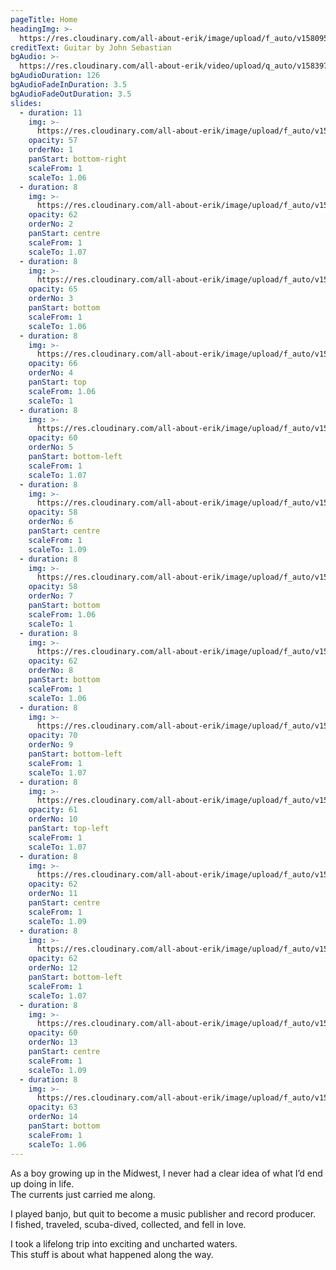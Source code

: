 ```yaml
---
pageTitle: Home
headingImg: >-
  https://res.cloudinary.com/all-about-erik/image/upload/f_auto/v1580951957/Home%20Page/allabouterikwhite4-11-18_kwflva.png
creditText: Guitar by John Sebastian
bgAudio: >-
  https://res.cloudinary.com/all-about-erik/video/upload/q_auto/v1583973805/Home%20Page/Wildwood-Flower-John-Sebastian_Home_z2xvir.mp3
bgAudioDuration: 126
bgAudioFadeInDuration: 3.5
bgAudioFadeOutDuration: 3.5
slides:
  - duration: 11
    img: >-
      https://res.cloudinary.com/all-about-erik/image/upload/f_auto/v1580951957/Home%20Page/slide-1-erik-studio_qhwm8i.jpg
    opacity: 57
    orderNo: 1
    panStart: bottom-right
    scaleFrom: 1
    scaleTo: 1.06
  - duration: 8
    img: >-
      https://res.cloudinary.com/all-about-erik/image/upload/f_auto/v1580951957/Home%20Page/slide-2-fireplacewall-_clq0an.jpg
    opacity: 62
    orderNo: 2
    panStart: centre
    scaleFrom: 1
    scaleTo: 1.07
  - duration: 8
    img: >-
      https://res.cloudinary.com/all-about-erik/image/upload/f_auto/v1580951958/Home%20Page/slide-3-knoblickupper_ss6668.jpg
    opacity: 65
    orderNo: 3
    panStart: bottom
    scaleFrom: 1
    scaleTo: 1.06
  - duration: 8
    img: >-
      https://res.cloudinary.com/all-about-erik/image/upload/f_auto/v1580951957/Home%20Page/slide-4-cubscouts_r8acwp.jpg
    opacity: 66
    orderNo: 4
    panStart: top
    scaleFrom: 1.06
    scaleTo: 1
  - duration: 8
    img: >-
      https://res.cloudinary.com/all-about-erik/image/upload/f_auto/v1580951958/Home%20Page/slide-5-scuba_axv838.jpg
    opacity: 60
    orderNo: 5
    panStart: bottom-left
    scaleFrom: 1
    scaleTo: 1.07
  - duration: 8
    img: >-
      https://res.cloudinary.com/all-about-erik/image/upload/f_auto/v1580951957/Home%20Page/slide-6-s-kimono_kfae3q.jpg
    opacity: 58
    orderNo: 6
    panStart: centre
    scaleFrom: 1
    scaleTo: 1.09
  - duration: 8
    img: >-
      https://res.cloudinary.com/all-about-erik/image/upload/f_auto/v1580951957/Home%20Page/slide-7-m-kimono_vxenpg.jpg
    opacity: 58
    orderNo: 7
    panStart: bottom
    scaleFrom: 1.06
    scaleTo: 1
  - duration: 8
    img: >-
      https://res.cloudinary.com/all-about-erik/image/upload/f_auto/v1580951956/Home%20Page/slide-8-machupicchu_no9vqy.jpg
    opacity: 62
    orderNo: 8
    panStart: bottom
    scaleFrom: 1
    scaleTo: 1.06
  - duration: 8
    img: >-
      https://res.cloudinary.com/all-about-erik/image/upload/f_auto/v1580951956/Home%20Page/slide-9-rollsroyce_iyvxcj.jpg
    opacity: 70
    orderNo: 9
    panStart: bottom-left
    scaleFrom: 1
    scaleTo: 1.07
  - duration: 8
    img: >-
      https://res.cloudinary.com/all-about-erik/image/upload/f_auto/v1580951956/Home%20Page/slide-10-potola_rvqypr.jpg
    opacity: 61
    orderNo: 10
    panStart: top-left
    scaleFrom: 1
    scaleTo: 1.07
  - duration: 8
    img: >-
      https://res.cloudinary.com/all-about-erik/image/upload/f_auto/v1580951956/Home%20Page/slide-11-norman_kg75ur.jpg
    opacity: 62
    orderNo: 11
    panStart: centre
    scaleFrom: 1
    scaleTo: 1.09
  - duration: 8
    img: >-
      https://res.cloudinary.com/all-about-erik/image/upload/f_auto/v1580951957/Home%20Page/slide-12-temple_nd5vkg.jpg
    opacity: 62
    orderNo: 12
    panStart: bottom-left
    scaleFrom: 1
    scaleTo: 1.07
  - duration: 8
    img: >-
      https://res.cloudinary.com/all-about-erik/image/upload/f_auto/v1580951958/Home%20Page/slide-13-fishing_laipsi.jpg
    opacity: 60
    orderNo: 13
    panStart: centre
    scaleFrom: 1
    scaleTo: 1.09
  - duration: 8
    img: >-
      https://res.cloudinary.com/all-about-erik/image/upload/f_auto/v1580951956/Home%20Page/slide-14-spoonful_khyvak.jpg
    opacity: 63
    orderNo: 14
    panStart: bottom
    scaleFrom: 1
    scaleTo: 1.06
---
```

As a boy growing up in the Midwest, I never had a clear idea of what I’d end up doing in life.  <br />The currents just carried me along. 



I played banjo, but quit to become a music publisher and record producer. <br />I fished, traveled, scuba-dived, collected, and fell in love.

I took a lifelong trip into exciting and uncharted waters. <br />This stuff is about what happened along the way.
